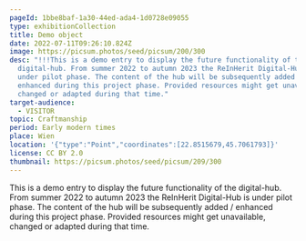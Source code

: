 ```yaml
---
pageId: 1bbe8baf-1a30-44ed-ada4-1d0728e09055
type: exhibitionCollection
title: Demo object
date: 2022-07-11T09:26:10.824Z
image: https://picsum.photos/seed/picsum/200/300
desc: "!!!This is a demo entry to display the future functionality of the
  digital-hub. From summer 2022 to autumn 2023 the ReInHerit Digital-Hub is
  under pilot phase. The content of the hub will be subsequently added /
  enhanced during this project phase. Provided resources might get unavailable,
  changed or adapted during that time."
target-audience:
  - VISITOR
topic: Craftmanship
period: Early modern times
place: Wien
location: '{"type":"Point","coordinates":[22.8515679,45.7061793]}'
license: CC BY 2.0
thumbnail: https://picsum.photos/seed/picsum/209/300
---
```

This is a demo entry to display the future functionality of the digital-hub. From summer 2022 to autumn 2023 the ReInHerit Digital-Hub is under pilot phase. The content of the hub will be subsequently added / enhanced during this project phase. Provided resources might get unavailable, changed or adapted during that time.